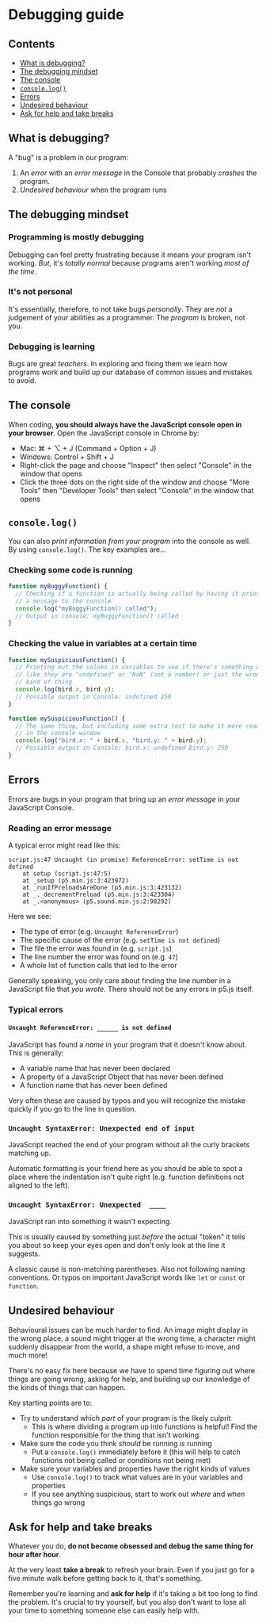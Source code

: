 # Debugging guide

## Contents

- [What is debugging?](#what-is-debugging)
- [The debugging mindset](#the-debugging-mindset)
- [The console](#the-console)
- [`console.log()`](#consolelog)
- [Errors](#errors)
- [Undesired behaviour](#behavioural-issues)
- [Ask for help and take breaks](#ask-for-help-and-take-breaks)

## What is debugging?

A "bug" is a problem in our program:

1. An *error* with an *error message* in the Console that probably *crashes* the program.
2. *Undesired behaviour* when the program runs

## The debugging mindset

### Programming is mostly debugging

Debugging can feel pretty frustrating because it means your program isn't working. *But*, it's *totally normal* because programs aren't working *most of the time*.

### It's not personal

It's essentially, therefore, to not take bugs *personally*. They are *not* a judgement of your abilities as a programmer. The *program* is broken, not you.

### Debugging is learning

Bugs are great *teachers*. In exploring and fixing them we learn how programs work and build up our database of common issues and mistakes to avoid.

## The console

When coding, **you should always have the JavaScript console open in your browser**. Open the JavaScript console in Chrome by:

- Mac: ⌘ + ⌥ + J (Command + Option + J)
- Windows: Control + Shift + J
- Right-click the page and choose "Inspect" then select "Console" in the window that opens
- Click the three dots on the right side of the window and choose "More Tools" then "Developer Tools" then select "Console" in the window that opens

## `console.log()`

You can also *print information from your program* into the console as well. By using `console.log()`. The key examples are...

### Checking some code is running

```javascript
function myBuggyFunction() {
  // Checking if a function is actually being called by having it print
  // a message to the console
  console.log("myBuggyFunction() called");
  // Output in console: myBuggyFunction() called
}
```

### Checking the value in variables at a certain time

```javascript
function mySuspiciousFunction() {
  // Printing out the values in variables to see if there's something wrong
  // like they are "undefined" or "NaN" (not a number) or just the wrong
  // kind of thing
  console.log(bird.x, bird.y);
  // Possible output in Console: undefined 250 
}
```

```javascript
function mySuspiciousFunction() {
  // The same thing, but including some extra text to make it more readable
  // in the console window
  console.log("bird.x: " + bird.x, "bird.y: " + bird.y);
  // Possible output in Console: bird.x: undefined bird.y: 250
}
```

## Errors

Errors are bugs in your program that bring up an *error message* in your JavaScript Console.

### Reading an error message

A typical error might read like this:

```
script.js:47 Uncaught (in promise) ReferenceError: setTime is not defined
    at setup (script.js:47:5)
    at _setup (p5.min.js:3:423972)
    at _runIfPreloadsAreDone (p5.min.js:3:423132)
    at _._decrementPreload (p5.min.js:3:423304)
    at _.<anonymous> (p5.sound.min.js:2:98292)
```

Here we see:

- The type of error (e.g. `Uncaught ReferenceError`)
- The specific cause of the error (e.g. `setTime is not defined`)
- The file the error was found in (e.g. `script.js`)
- The line number the error was found on (e.g. `47`)
- A whole list of function calls that led to the error

Generally speaking, you only care about finding the line number in a JavaScript file that *you wrote*. There should not be any errors in p5.js itself.

### Typical errors

#### `Uncaught ReferenceError: ______ is not defined`

JavaScript has found a *name* in your program that it doesn't know about. This is generally:

- A variable name that has never been declared
- A property of a JavaScript Object that has never been defined
- A function name that has never been defined

Very often these are caused by typos and you will recognize the mistake quickly if you go to the line in question.

### `Uncaught SyntaxError: Unexpected end of input`

JavaScript reached the end of your program without all the curly brackets matching up. 

Automatic formatting is your friend here as you should be able to spot a place where the indentation isn't quite right (e.g. function definitions not aligned to the left).

### `Uncaught SyntaxError: Unexpected  ____`

JavaScript ran into something it wasn't expecting. 

This is usually caused by something just *before* the actual "token" it tells you about so keep your eyes open and don't only look at the line it suggests. 

A classic cause is non-matching parentheses. Also not following naming conventions. Or typos on important JavaScript words like `let` or `const` or `function`.

## Undesired behaviour

Behavioural issues can be much harder to find. An image might display in the wrong place, a sound might trigger at the wrong time, a character might suddenly disappear from the world, a shape might refuse to move, and much more!

There's no easy fix here because we have to spend time figuring out where things are going wrong, asking for help, and building up our knowledge of the kinds of things that can happen. 

Key starting points are to:

- Try to understand which *part* of your program is the likely culprit 
  - This is where dividing a program up into functions is helpful! Find the function responsible for the thing that isn't working.
- Make sure the code you think *should* be running *is* running
  - Put a `console.log()` immediately before it (this will help to catch functions not being called or conditions not being met)
- Make sure your variables and properties have the right kinds of values
  - Use `console.log()` to track what values are in your variables and properties 
  - If you see anything suspicious, start to work out *where* and *when* things go wrong

## Ask for help and take breaks

Whatever you do, **do not become obsessed and debug the same thing for hour after hour**.

At the very least **take a break** to refresh your brain. Even if you just go for a five minute walk before getting back to it, that's something.

Remember you're learning and **ask for help** if it's taking a bit too long to find the problem. It's crucial to try yourself, but you also don't want to lose all your time to something someone else can easily help with.